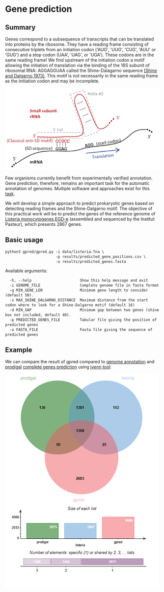 # Gene prediction


## Summary

Genes correspond to a subsequence of transcripts that can be translated into proteins by the ribosome. They have a reading frame consisting of consecutive triplets from an initiation codon ('AUG', 'UUG', 'CUG', 'AUU' or 'GUG') and a stop codon (UAA', 'UAG', or 'UGA'). These codons are in the same reading frame!
We find upstream of the initiation codon a motif allowing the initiation of translation via the binding of the 16S subunit of ribosomal RNA: AGGAGGUAA called the Shine-Dalagarno sequence [\[Shine and Dalgarno 1973\]](https://www.sciencedirect.com/science/article/pii/0022283673905287). This motif is not necessarily in the same reading frame as the initiation codon and may be incomplete.

![Gene Prediction](assets/gene-prediction.png)

Few organisms currently benefit from experimentally verified annotation. Gene prediction, therefore, remains an important task for the automatic annotation of genomes. Multiple software and approaches exist for this [task](https://en.wikipedia.org/wiki/List_of_gene_prediction_software).

We will develop a simple approach to predict prokaryotic genes based on detecting reading frames and the Shine-Dalgarno motif. The objective of this practical work will be to predict the genes of the reference genome of [Listeria monocytogenes EGD-e](https://www.ncbi.nlm.nih.gov/genome/browse/#!/proteins/159/159660%7CListeria%20monocytogenes%20EGD-e/) (assembled and sequenced by the Institut Pasteur), which presents 2867 genes.


## Basic usage

```
python3 gpred/gpred.py -i data/listeria.fna \
                       -p results/predicted_gene_positions.csv \
                       -o results/predicted_genes.fasta
```

Available arguments:
```
  -h, --help                      Show this help message and exit
  -i GENOME_FILE                  Complete genome file in fasta format
  -g MIN_GENE_LEN                 Minimum gene length to consider (default 50).
  -s MAX_SHINE_DALGARNO_DISTANCE  Maximum distance from the start codon where to look for a Shine-Dalgarno motif (default 16)
  -d MIN_GAP                      Minimum gap between two genes (shine box not included, default 40).
  -p PREDICTED_GENES_FILE         Tabular file giving the position of predicted genes
  -o FASTA_FILE                   Fasta file giving the sequence of predicted genes
```

## Example

We can compare the result of gpred compared to [genome annotation](/data/position.csv) and [prodigal](https://github.com/hyattpd/Prodigal) [complete genes prediction](/data/prodigal.csv) using [jvenn tool](https://jvenn.toulouse.inra.fr/app/example.html):

![Test](assets/venn_chart.png)
